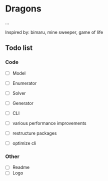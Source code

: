# Dragons

...

Inspired by: bimaru, mine sweeper, game of life

## Todo list

### Code

- [ ] Model
- [ ] Enumerator
- [ ] Solver
- [ ] Generator
- [ ] CLI

- [ ] various performance improvements
- [ ] restructure packages
- [ ] optimize cli

### Other

- [ ] Readme
- [ ] Logo
